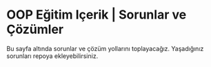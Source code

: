 # OOP Eğitim Içerik | Sorunlar ve Çözümler

Bu sayfa altında sorunlar ve çözüm yollarını toplayacağız. Yaşadığınız sorunları repoya ekleyebilirsiniz.
